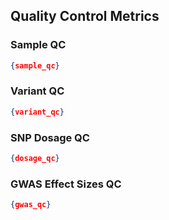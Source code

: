 ## Quality Control Metrics

### Sample QC
```json
{sample_qc}
```

### Variant QC
```json
{variant_qc}
```

### SNP Dosage QC
```json
{dosage_qc}
```

### GWAS Effect Sizes QC
```json
{gwas_qc}
``` 